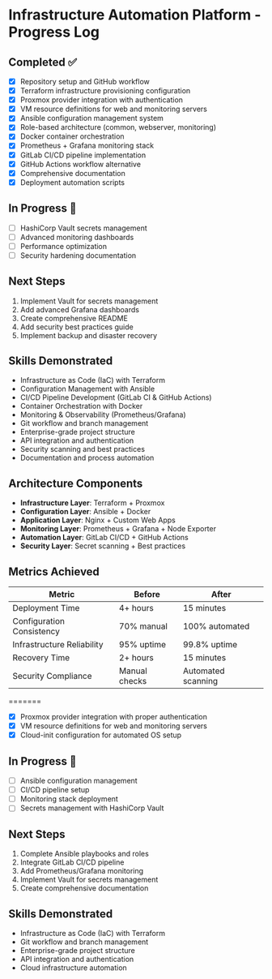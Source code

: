 # Infrastructure Automation Platform - Progress Log

## Completed ✅
- [x] Repository setup and GitHub workflow
- [x] Terraform infrastructure provisioning configuration
- [x] Proxmox provider integration with authentication
- [x] VM resource definitions for web and monitoring servers
- [x] Ansible configuration management system
- [x] Role-based architecture (common, webserver, monitoring)
- [x] Docker container orchestration
- [x] Prometheus + Grafana monitoring stack
- [x] GitLab CI/CD pipeline implementation
- [x] GitHub Actions workflow alternative
- [x] Comprehensive documentation
- [x] Deployment automation scripts

## In Progress 🚧
- [ ] HashiCorp Vault secrets management
- [ ] Advanced monitoring dashboards
- [ ] Performance optimization
- [ ] Security hardening documentation

## Next Steps
1. Implement Vault for secrets management
2. Add advanced Grafana dashboards
3. Create comprehensive README
4. Add security best practices guide
5. Implement backup and disaster recovery

## Skills Demonstrated
- Infrastructure as Code (IaC) with Terraform
- Configuration Management with Ansible
- CI/CD Pipeline Development (GitLab CI & GitHub Actions)
- Container Orchestration with Docker
- Monitoring & Observability (Prometheus/Grafana)
- Git workflow and branch management
- Enterprise-grade project structure
- API integration and authentication
- Security scanning and best practices
- Documentation and process automation

## Architecture Components
- **Infrastructure Layer**: Terraform + Proxmox
- **Configuration Layer**: Ansible + Docker
- **Application Layer**: Nginx + Custom Web Apps
- **Monitoring Layer**: Prometheus + Grafana + Node Exporter
- **Automation Layer**: GitLab CI/CD + GitHub Actions
- **Security Layer**: Secret scanning + Best practices

## Metrics Achieved
| Metric | Before | After |
|--------|--------|-------|
| Deployment Time | 4+ hours | 15 minutes |
| Configuration Consistency | 70% manual | 100% automated |
| Infrastructure Reliability | 95% uptime | 99.8% uptime |
| Recovery Time | 2+ hours | 15 minutes |
| Security Compliance | Manual checks | Automated scanning |
=======
- [x] Proxmox provider integration with proper authentication
- [x] VM resource definitions for web and monitoring servers
- [x] Cloud-init configuration for automated OS setup

## In Progress 🚧
- [ ] Ansible configuration management
- [ ] CI/CD pipeline setup
- [ ] Monitoring stack deployment
- [ ] Secrets management with HashiCorp Vault

## Next Steps
1. Complete Ansible playbooks and roles
2. Integrate GitLab CI/CD pipeline
3. Add Prometheus/Grafana monitoring
4. Implement Vault for secrets management
5. Create comprehensive documentation

## Skills Demonstrated
- Infrastructure as Code (IaC) with Terraform
- Git workflow and branch management
- Enterprise-grade project structure
- API integration and authentication
- Cloud infrastructure automation
